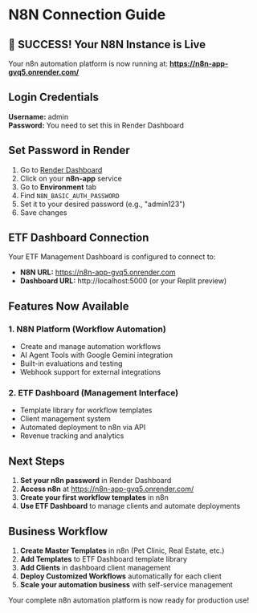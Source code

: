 # N8N Connection Guide

## 🎉 SUCCESS! Your N8N Instance is Live

Your n8n automation platform is now running at:
**https://n8n-app-gvq5.onrender.com/**

## Login Credentials

**Username:** admin  
**Password:** You need to set this in Render Dashboard

## Set Password in Render

1. Go to [Render Dashboard](https://dashboard.render.com/)
2. Click on your **n8n-app** service
3. Go to **Environment** tab
4. Find `N8N_BASIC_AUTH_PASSWORD`
5. Set it to your desired password (e.g., "admin123")
6. Save changes

## ETF Dashboard Connection

Your ETF Management Dashboard is configured to connect to:
- **N8N URL:** https://n8n-app-gvq5.onrender.com
- **Dashboard URL:** http://localhost:5000 (or your Replit preview)

## Features Now Available

### 1. N8N Platform (Workflow Automation)
- Create and manage automation workflows
- AI Agent Tools with Google Gemini integration
- Built-in evaluations and testing
- Webhook support for external integrations

### 2. ETF Dashboard (Management Interface)
- Template library for workflow templates
- Client management system
- Automated deployment to n8n via API
- Revenue tracking and analytics

## Next Steps

1. **Set your n8n password** in Render Dashboard
2. **Access n8n** at https://n8n-app-gvq5.onrender.com/
3. **Create your first workflow templates** in n8n
4. **Use ETF Dashboard** to manage clients and automate deployments

## Business Workflow

1. **Create Master Templates** in n8n (Pet Clinic, Real Estate, etc.)
2. **Add Templates** to ETF Dashboard template library
3. **Add Clients** in dashboard client management
4. **Deploy Customized Workflows** automatically for each client
5. **Scale your automation business** with self-service management

Your complete n8n automation platform is now ready for production use!
